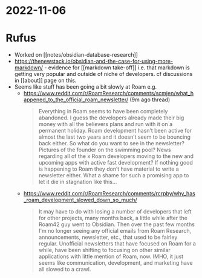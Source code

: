 # 2022-11-06

# Rufus

- Worked on [[notes/obsidian-database-research]]
- https://thenewstack.io/obsidian-and-the-case-for-using-more-markdown/ - evidence for [[markdown take-off]] i.e. that markdown is getting very popular and outside of niche of developers. cf discussions in [[about]] page on this.
- Seems like stuff has been going a bit slowly at Roam e.g.
  - https://www.reddit.com/r/RoamResearch/comments/scmjen/what_happened_to_the_official_roam_newsletter/ (9m ago thread)
    > Everything in Roam seems to have been completely abandoned. I guess the developers already made their big money with all the believers plans and run with it on a permanent holiday. Roam development hasn’t been active for almost the last two years and it doesn’t seem to be bouncing back either. So what do you want to see in the newsletter? Pictures of the founder on the swimming pool? News regarding all of the x Roam developers moving to the new and upcoming apps with active fast development? If nothing good is happening to Roam they don’t have material to write a newsletter either. What a shame for such a promising app to let it die in stagnation like this…
  - https://www.reddit.com/r/RoamResearch/comments/rcrpby/why_has_roam_development_slowed_down_so_much/
    > It may have to do with losing a number of developers that left for other projects, many months back, a little while after the Roam42 guy went to Obsidian. Then over the past few months I'm no longer seeing any official emails from Roam Research, announcements, newsletter, etc., that used to be fairley regular. Unofficial newsletters that have focused on Roam for a while, have been shifting to focusing on other similar applications with little mention of Roam, now. IMHO, it just seems like communication, development, and marketing have all slowed to a crawl.
